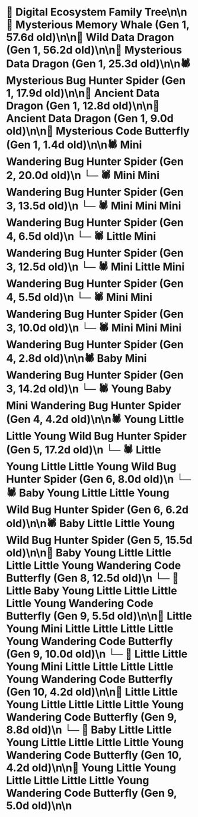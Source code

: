# 🌳 Digital Ecosystem Family Tree\n\n🐋 Mysterious Memory Whale (Gen 1, 57.6d old)\n\n🐉 Wild Data Dragon (Gen 1, 56.2d old)\n\n🐉 Mysterious Data Dragon (Gen 1, 25.3d old)\n\n🕷️ Mysterious Bug Hunter Spider (Gen 1, 17.9d old)\n\n🐉 Ancient Data Dragon (Gen 1, 12.8d old)\n\n🐉 Ancient Data Dragon (Gen 1, 9.0d old)\n\n🦋 Mysterious Code Butterfly (Gen 1, 1.4d old)\n\n🕷️ Mini Wandering Bug Hunter Spider (Gen 2, 20.0d old)\n  └─ 🕷️ Mini Mini Wandering Bug Hunter Spider (Gen 3, 13.5d old)\n    └─ 🕷️ Mini Mini Mini Wandering Bug Hunter Spider (Gen 4, 6.5d old)\n  └─ 🕷️ Little Mini Wandering Bug Hunter Spider (Gen 3, 12.5d old)\n    └─ 🕷️ Mini Little Mini Wandering Bug Hunter Spider (Gen 4, 5.5d old)\n  └─ 🕷️ Mini Mini Wandering Bug Hunter Spider (Gen 3, 10.0d old)\n    └─ 🕷️ Mini Mini Mini Wandering Bug Hunter Spider (Gen 4, 2.8d old)\n\n🕷️ Baby Mini Wandering Bug Hunter Spider (Gen 3, 14.2d old)\n  └─ 🕷️ Young Baby Mini Wandering Bug Hunter Spider (Gen 4, 4.2d old)\n\n🕷️ Young Little Little Young Wild Bug Hunter Spider (Gen 5, 17.2d old)\n  └─ 🕷️ Little Young Little Little Young Wild Bug Hunter Spider (Gen 6, 8.0d old)\n  └─ 🕷️ Baby Young Little Little Young Wild Bug Hunter Spider (Gen 6, 6.2d old)\n\n🕷️ Baby Little Little Young Wild Bug Hunter Spider (Gen 5, 15.5d old)\n\n🦋 Baby Young Little Little Little Little Young Wandering Code Butterfly (Gen 8, 12.5d old)\n  └─ 🦋 Little Baby Young Little Little Little Little Young Wandering Code Butterfly (Gen 9, 5.5d old)\n\n🦋 Little Young Mini Little Little Little Little Young Wandering Code Butterfly (Gen 9, 10.0d old)\n  └─ 🦋 Little Little Young Mini Little Little Little Little Young Wandering Code Butterfly (Gen 10, 4.2d old)\n\n🦋 Little Little Young Little Little Little Little Young Wandering Code Butterfly (Gen 9, 8.8d old)\n  └─ 🦋 Baby Little Little Young Little Little Little Little Young Wandering Code Butterfly (Gen 10, 4.2d old)\n\n🦋 Young Little Young Little Little Little Little Young Wandering Code Butterfly (Gen 9, 5.0d old)\n\n